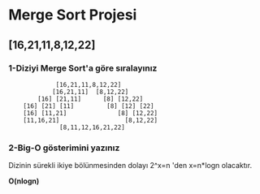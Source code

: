 # Merge Sort Projesi

## **[16,21,11,8,12,22]**

### 1-Diziyi Merge Sort'a göre sıralayınız
                 [16,21,11,8,12,22]
                [16,21,11]  [8,12,22]
            [16] [21,11]      [8] [12,22]
        [16] [21] [11]         [8] [12] [22]
        [16] [11,21]              [8] [12,22]   
        [11,16,21]                  [8,12,22]
                  [8,11,12,16,21,22]


### 2-Big-O gösterimini yazınız 

Dizinin sürekli ikiye bölünmesinden dolayı 2^x=n 'den x=n*logn olacaktır.

**O(nlogn)**